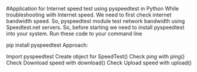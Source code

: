 #Application for Internet speed test using pyspeedtest in Python
While troubleshooting with Internet speed. We need to first check internet bandwidth speed. So, pyspeedtest module test network bandwidth using Speedtest.net servers. So, before starting we need to install pyspeedtest into your system. Run these code to your command line

pip install pyspeedtest
Approach:

Import pyspeedtest
Create object for SpeedTest()
Check ping with ping()
Check Download speed with download()
Check Upload speed with upload()
